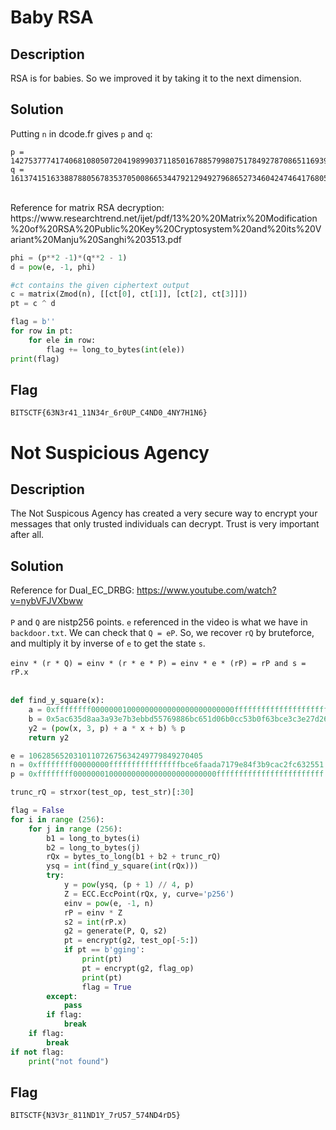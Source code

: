 # Baby RSA
## Description
RSA is for babies. So we improved it by taking it to the next dimension.

## Solution
Putting `n` in dcode.fr gives `p` and `q`:
```
p = 142753777417406810805072041989903711850167885799807517849278708651169396646976000865163313860950535511049508198208303464027395072922054180911222963584032655378369512823722235617080276310818723368812500206379762931650041566049091705857347865200497666530004056146401044724048482323535857808462375833056005919409
q = 161374151633887880567835370500866534479212949279686527346042474641768055324964720409600075821784325443977565511087794614167314642076253331252646071422351727785801273964216434051992658005517462757428567737089311219316483995316413254806332369908230656600378302043303884997949582553596892625743238461113701189423
```
<br>
Reference for matrix RSA decryption:
https://www.researchtrend.net/ijet/pdf/13%20%20Matrix%20Modification%20of%20RSA%20Public%20Key%20Cryptosystem%20and%20its%20Variant%20Manju%20Sanghi%203513.pdf <br>

```py
phi = (p**2 -1)*(q**2 - 1)
d = pow(e, -1, phi)

#ct contains the given ciphertext output
c = matrix(Zmod(n), [[ct[0], ct[1]], [ct[2], ct[3]]])
pt = c ^ d

flag = b''
for row in pt:
    for ele in row:
        flag += long_to_bytes(int(ele))
print(flag)
```
## Flag
`BITSCTF{63N3r41_11N34r_6r0UP_C4ND0_4NY7H1N6}`






# Not Suspicious Agency

## Description
The Not Suspicous Agency has created a very secure way to encrypt your messages that only trusted individuals can decrypt. Trust is very important after all.

## Solution
Reference for Dual_EC_DRBG:
https://www.youtube.com/watch?v=nybVFJVXbww <br><br>
`P` and `Q` are  nistp256 points. `e` referenced in the video is what we have in `backdoor.txt`. We can check that `Q = eP`. So, we recover `rQ` by bruteforce, and multiply it by inverse of `e` to get the state `s`. <br><br>
```einv * (r * Q) = einv * (r * e * P) = einv * e * (rP) = rP and s = rP.x```
<br><br>

```py
def find_y_square(x):
    a = 0xffffffff00000001000000000000000000000000fffffffffffffffffffffffc
    b = 0x5ac635d8aa3a93e7b3ebbd55769886bc651d06b0cc53b0f63bce3c3e27d2604b
    y2 = (pow(x, 3, p) + a * x + b) % p
    return y2

e = 106285652031011072675634249779849270405
n = 0xffffffff00000000ffffffffffffffffbce6faada7179e84f3b9cac2fc632551
p = 0xffffffff00000001000000000000000000000000ffffffffffffffffffffffff

trunc_rQ = strxor(test_op, test_str)[:30]

flag = False
for i in range (256):
    for j in range (256):
        b1 = long_to_bytes(i)
        b2 = long_to_bytes(j)
        rQx = bytes_to_long(b1 + b2 + trunc_rQ)
        ysq = int(find_y_square(int(rQx)))
        try:
            y = pow(ysq, (p + 1) // 4, p)
            Z = ECC.EccPoint(rQx, y, curve='p256')
            einv = pow(e, -1, n)
            rP = einv * Z
            s2 = int(rP.x)
            g2 = generate(P, Q, s2)
            pt = encrypt(g2, test_op[-5:])
            if pt == b'gging':
                print(pt)
                pt = encrypt(g2, flag_op)
                print(pt)
                flag = True
        except:
            pass
        if flag:
            break
    if flag:
        break
if not flag:
    print("not found")
```

## Flag
`BITSCTF{N3V3r_811ND1Y_7rU57_574ND4rD5}`
